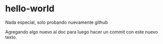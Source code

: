 # hello-world
Nada especial, solo probando nuevamente github

Agregando algo nuevo al doc para luego hacer un commit con este nuevo texto.
